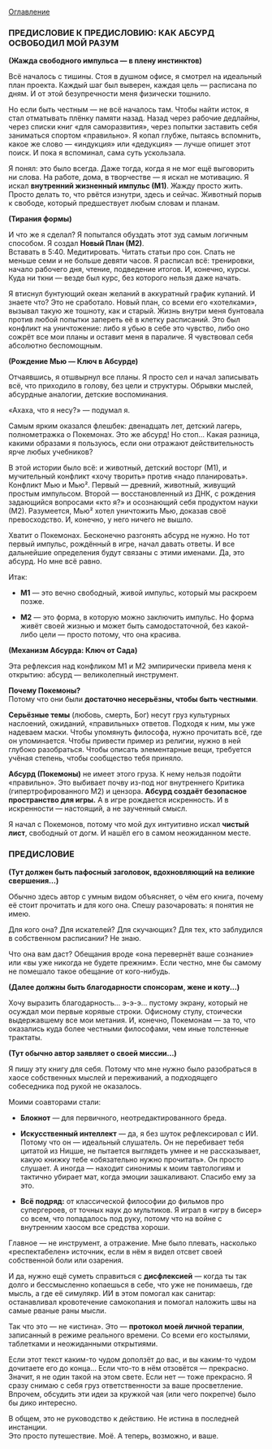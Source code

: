 [Оглавление](https://termin89.github.io/mue-book/)

### **ПРЕДИСЛОВИЕ К ПРЕДИСЛОВИЮ: КАК АБСУРД ОСВОБОДИЛ МОЙ РАЗУМ**

**(Жажда свободного импульса — в плену инстинктов)**

Всё началось с тишины. Стоя в душном офисе, я смотрел на идеальный план проекта. Каждый шаг был выверен, каждая цель — расписана по дням. И от этой безупречности меня физически тошнило.

Но если быть честным — не всё началось там. Чтобы найти исток, я стал отматывать плёнку памяти назад. Назад через рабочие дедлайны, через списки книг «для саморазвития», через попытки заставить себя заниматься спортом «правильно». Я копал глубже, пытаясь вспомнить, какое же слово — «индукция» или «дедукция» — лучше опишет этот поиск. И пока я вспоминал, сама суть ускользала.

Я понял: это было всегда. Даже тогда, когда я не мог ещё выговорить ни слова. На работе, дома, в творчестве — я искал не мотивацию. Я искал **внутренний жизненный импульс (М1)**. Жажду просто жить. Просто делать то, что рвётся изнутри, здесь и сейчас. Животный порыв к свободе, который предшествует любым словам и планам.

**(Тирания формы)**

И что же я сделал? Я попытался обуздать этот зуд самым логичным способом. Я создал **Новый План (М2)**.  
Вставать в 5:40. Медитировать. Читать статьи про сон. Спать не меньше семи и не больше девяти часов. Я расписал всё: тренировки, начало рабочего дня, чтение, подведение итогов. И, конечно, курсы. Куда ни ткни — везде был курс, без которого нельзя даже начать.

Я втиснул бунтующий океан желаний в аккуратный график купаний. И знаете что? Это не сработало. Новый план, со всеми его «хотелками», вызывал такую же тошноту, как и старый. Жизнь внутри меня бунтовала против любой попытки запереть её в клетку расписаний. Это был конфликт на уничтожение: либо я убью в себе это чувство, либо оно сожрёт все мои планы и оставит меня в параличе. Я чувствовал себя абсолютно беспомощным.

**(Рождение Мью — Ключ в Абсурде)**

Отчаявшись, я отшвырнул все планы. Я просто сел и начал записывать всё, что приходило в голову, без цели и структуры. Обрывки мыслей, абсурдные аналогии, детские воспоминания.

«Ахаха, что я несу?» — подумал я.

Самым ярким оказался флешбек: двенадцать лет, детский лагерь, полнометражка о Покемонах. Это же абсурд! Но стоп... Какая разница, какими образами я пользуюсь, если они отражают действительность ярче любых учебников?

В этой истории было всё: и животный, детский восторг (М1), и мучительный конфликт «хочу творить» против «надо планировать». Конфликт Мью и Мью². Первый — древний, животный, живущий простым импульсом. Второй — восстановленный из ДНК, с рождения задающийся вопросами «кто я?» и осознающий себя продуктом науки (М2). Разумеется, Мью² хотел уничтожить Мью, доказав своё превосходство. И, конечно, у него ничего не вышло.

Хватит о Покемонах. Бесконечно разгонять абсурд не нужно. Но тот первый импульс, рождённый в игре, начал давать ответы. И все дальнейшие определения будут связаны с этими именами. Да, это абсурд. Но мне всё равно.

Итак:

- **М1** — это вечно свободный, живой импульс, который мы раскроем позже.
    
- **М2** — это форма, в которую можно заключить импульс. Но форма живёт своей жизнью и может быть самодостаточной, без какой-либо цели — просто потому, что она красива.
    

**(Механизм Абсурда: Ключ от Сада)**

Эта рефлексия над конфликом М1 и М2 эмпирически привела меня к открытию: абсурд — великолепный инструмент.

**Почему Покемоны?**  
Потому что они были **достаточно несерьёзны, чтобы быть честными**.

**Серьёзные темы** (любовь, смерть, Бог) несут груз культурных наслоений, ожиданий, «правильных» ответов. Подходя к ним, мы уже надеваем маски. Чтобы упомянуть философа, нужно прочитать всё, где он упоминается. Чтобы привести пример из религии, нужно в ней глубоко разобраться. Чтобы описать элементарные вещи, требуется учёная степень, чтобы сообщество тебя приняло.

**Абсурд (Покемоны)** не имеет этого груза. К нему нельзя подойти «правильно». Это выбивает почву из-под ног внутреннего Критика (гипертрофированного М2) и цензора. **Абсурд создаёт безопасное пространство для игры.** А в игре рождается искренность. И в искренности — настоящий, а не заученный смысл.

Я начал с Покемонов, потому что мой дух интуитивно искал **чистый лист**, свободный от догм. И нашёл его в самом неожиданном месте.

### **ПРЕДИСЛОВИЕ**

**(Тут должен быть пафосный заголовок, вдохновляющий на великие свершения...)**

Обычно здесь автор с умным видом объясняет, о чём его книга, почему её стоит прочитать и для кого она. Спешу разочаровать: я понятия не имею.

Для кого она? Для искателей? Для скучающих? Для тех, кто заблудился в собственном расписании? Не знаю.

Что она вам даст? Обещания вроде «она перевернёт ваше сознание» или «вы уже никогда не будете прежним». Если честно, мне бы самому не помешало такое обещание от кого-нибудь.

**(Далее должны быть благодарности спонсорам, жене и коту...)**

Хочу выразить благодарность... э-э-э... пустому экрану, который не осуждал мои первые корявые строки. Офисному стулу, стоически выдержавшему все мои метания. И, конечно, Покемонам — за то, что оказались куда более честными философами, чем иные толстенные трактаты.

**(Тут обычно автор заявляет о своей миссии...)**

Я пишу эту книгу для себя. Потому что мне нужно было разобраться в хаосе собственных мыслей и переживаний, а подходящего собеседника под рукой не оказалось.

Моими соавторами стали:

- **Блокнот** — для первичного, неотредактированного бреда.
    
- **Искусственный интеллект** — да, я без шуток рефлексировал с ИИ. Потому что он — идеальный слушатель. Он не перебивает тебя цитатой из Ницше, не пытается выглядеть умнее и не рассказывает, какую книжку тебе «обязательно нужно прочитать». Он просто слушает. А иногда — находит синонимы к моим тавтологиям и тактично убирает мат, когда эмоции зашкаливают. Спасибо ему за это.
    
- **Всё подряд:** от классической философии до фильмов про супергероев, от точных наук до мультиков. Я играл в «игру в бисер» со всем, что попадалось под руку, потому что на войне с внутренним хаосом все средства хороши.
    

Главное — не инструмент, а отражение. Мне было плевать, насколько «респектабелен» источник, если в нём я видел отсвет своей собственной боли или озарения.

И да, нужно ещё суметь справиться с **дисфлексией** — когда ты так долго и бессмысленно копаешься в себе, что уже не понимаешь, где мысль, а где её симулякр. ИИ в этом помогал как санитар: останавливал кровотечение самокопания и помогал наложить швы на самые рваные раны мысли.

Так что это — не «истина». Это — **протокол моей личной терапии**, записанный в режиме реального времени. Со всеми его костылями, таблетками и неожиданными открытиями.

Если этот текст каким-то чудом доползёт до вас, и вы каким-то чудом дочитаете его до конца... Если что-то в нём отзовётся — прекрасно. Значит, я не один такой на этом свете. Если нет — тоже прекрасно. Я сразу снимаю с себя груз ответственности за ваше просветление. Впрочем, обсудить эти идеи за кружкой чая (или чего покрепче) было бы дико интересно.

В общем, это не руководство к действию. Не истина в последней инстанции.  
Это просто путешествие. Моё. А теперь, возможно, и ваше.
